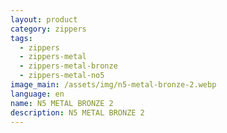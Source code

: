 ```yaml
---
layout: product
category: zippers
tags:
  - zippers
  - zippers-metal
  - zippers-metal-bronze
  - zippers-metal-no5
image_main: /assets/img/n5-metal-bronze-2.webp
language: en
name: N5 METAL BRONZE 2
description: N5 METAL BRONZE 2
---
```


